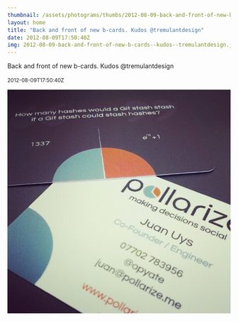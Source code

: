 ```yaml
---
thumbnail: /assets/photograms/thumbs/2012-08-09-back-and-front-of-new-b-cards--kudos--tremulantdesign.jpg
layout: home
title: "Back and front of new b-cards. Kudos @tremulantdesign"
date: 2012-08-09T17:50:40Z
img: 2012-08-09-back-and-front-of-new-b-cards--kudos--tremulantdesign.jpg
---
```


Back and front of new b-cards. Kudos @tremulantdesign

<small>2012-08-09T17:50:40Z</small>

![Back and front of new b-cards. Kudos @tremulantdesign](2012-08-09-back-and-front-of-new-b-cards--kudos--tremulantdesign.jpg)
